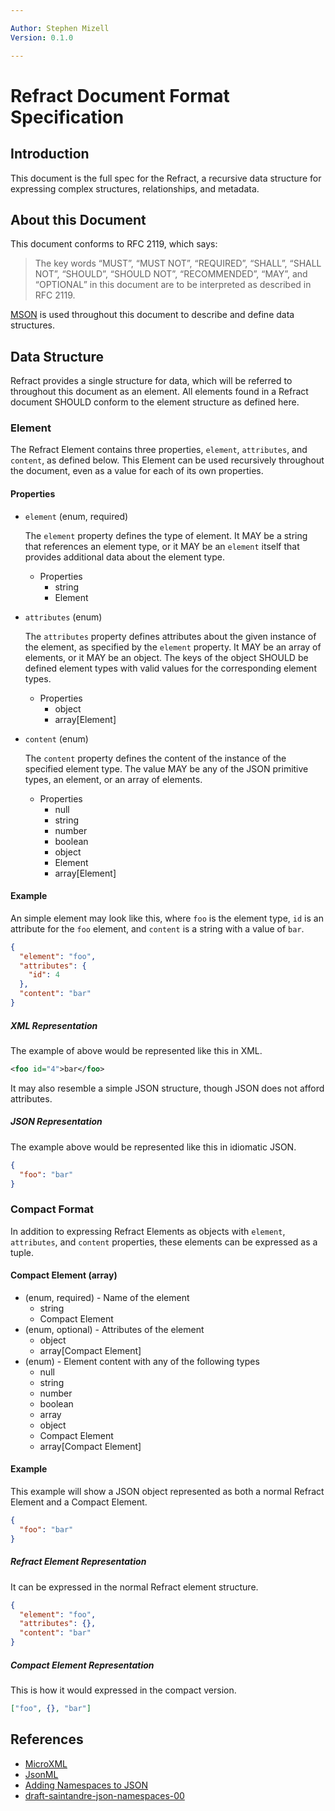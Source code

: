 ```yaml
---

Author: Stephen Mizell
Version: 0.1.0

---
```



# Refract Document Format Specification

## Introduction

This document is the full spec for the Refract, a recursive data structure for expressing complex structures, relationships, and metadata.

## About this Document

This document conforms to RFC 2119, which says:

> The key words “MUST”, “MUST NOT”, “REQUIRED”, “SHALL”, “SHALL NOT”, “SHOULD”, “SHOULD NOT”, “RECOMMENDED”, “MAY”, and “OPTIONAL” in this document are to be interpreted as described in RFC 2119.

[MSON](https://github.com/apiaryio/mson) is used throughout this document to describe and define data structures.

## Data Structure

Refract provides a single structure for data, which will be referred to throughout this document as an element. All elements found in a Refract document SHOULD conform to the element structure as defined here.

### Element

The Refract Element contains three properties, `element`, `attributes`, and `content`, as defined below. This Element can be used recursively throughout the document, even as a value for each of its own properties.

#### Properties

- `element` (enum, required)

    The `element` property defines the type of element. It MAY be a string that references an element type, or it MAY be an `element` itself that provides additional data about the element type.

    - Properties
        - string
        - Element

- `attributes` (enum)

    The `attributes` property defines attributes about the given instance of the element, as specified by the `element` property. It MAY be an array of elements, or it MAY be an object. The keys of the object SHOULD be defined element types with valid values for the corresponding element types.

    - Properties
        - object
        - array[Element]

- `content` (enum)

    The `content` property defines the content of the instance of the specified element type. The value MAY be any of the JSON primitive types, an element, or an array of elements.

    - Properties
        - null
        - string
        - number
        - boolean
        - object
        - Element
        - array[Element]

#### Example

An simple element may look like this, where `foo` is the element type, `id` is an attribute for the `foo` element, and `content` is a string with a value of `bar`.

```json
{
  "element": "foo",
  "attributes": {
    "id": 4
  },
  "content": "bar"
}
```

##### XML Representation

The example of above would be represented like this in XML.

```xml
<foo id="4">bar</foo>
```

It may also resemble a simple JSON structure, though JSON does not afford attributes.

##### JSON Representation

The example above would be represented like this in idiomatic JSON.

```json
{
  "foo": "bar"
}
```

### Compact Format

In addition to expressing Refract Elements as objects with `element`, `attributes`, and `content` properties, these elements can be expressed as a tuple.

#### Compact Element (array)
- (enum, required) - Name of the element
    - string
    - Compact Element
- (enum, optional) - Attributes of the element
    - object
    - array[Compact Element]
- (enum) - Element content with any of the following types
  - null
  - string
  - number
  - boolean
  - array
  - object
  - Compact Element
  - array[Compact Element]

#### Example

This example will show a JSON object represented as both a normal Refract Element and a Compact Element.

```json
{
  "foo": "bar"
}
```

##### Refract Element Representation

It can be expressed in the normal Refract element structure.

```json
{
  "element": "foo",
  "attributes": {},
  "content": "bar"
}
```

##### Compact Element Representation

This is how it would expressed in the compact version.

```json
["foo", {}, "bar"]
```

## References

- [MicroXML](https://dvcs.w3.org/hg/microxml/raw-file/tip/spec/microxml.html)
- [JsonML](http://www.jsonml.org/)
- [Adding Namespaces to JSON](http://www.goland.org/jsonnamespace/)
- [draft-saintandre-json-namespaces-00](https://tools.ietf.org/html/draft-saintandre-json-namespaces-00)

